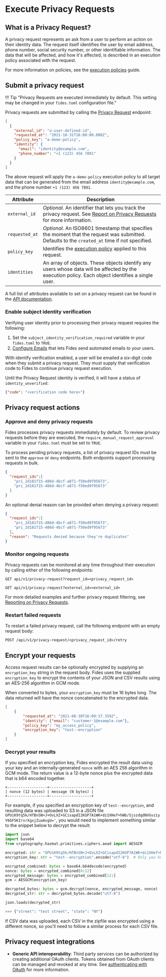 # Execute Privacy Requests
## What is a Privacy Request?

A privacy request represents an ask from a user to perform an action on their identity data. The request itself identifies the user by email address, phone number, social security number, or other identifiable information. The data that will be affected, and how it's affected, is described in an execution policy associated with the request.

For more information on policies, see the [execution policies](./execution_policies.md#rule-attributes) guide.

## Submit a privacy request

!!! Tip "Privacy Requests are executed immediately by default. This setting may be changed in your `fides.toml` configuration file."

Privacy requests are submitted by calling the [Privacy Request](../api/index.md#operations-tag-Privacy_Requests) endpoint:

```json title="<code>POST /api/v1/privacy-request</code>"
[
  {
    "external_id": "a-user-defined-id",
    "requested_at": "2021-10-31T16:00:00.000Z",
    "policy_key": "a-demo-policy",
    "identity": {
      "email": "identity@example.com",
      "phone_number": "+1 (123) 456 7891"
    }
  }
]
```

The above request will apply the `a-demo-policy` execution policy to all target data that can be generated from the email address `identity@example.com`, and the phone number `+1 (123) 456 7891`. 

| Attribute | Description |
|---|---|
| `external_id` | *Optional.* An identifier that lets you track the privacy request. See [Report on Privacy Requests](../guides/reporting.md) for more information. |
| `requested_at` | *Optional.* An ISO8601 timestamp that specifies the moment that the request was submitted. Defaults to the `created_at` time if not specified. |
| `policy_key` | Identifies the [execution policy](./execution_policies.md) applied to this request. |
| `identities` | An array of objects. These objects identify any users whose data will be affected by the execution policy. Each object identifies a single user.  |

A full list of attributes available to set on a privacy request can be found in the [API documentation](../api/index.md#operations-tag-Privacy_Requests).


### Enable subject identity verification 
Verifying user identity prior to processing their privacy request requires the following:

1. Set the `subject_identity_verification_required` variable in your `fides.toml` to `TRUE`. 
2. [Configure Emails](../guides/email_communications.md) that lets Fides send automated emails to your users.

With identify verification enabled, a user will be emailed a six-digit code when they submit a privacy request. They must supply that verification code to Fides to continue privacy request execution.  

Until the Privacy Request identity is verified, it will have a status of `identity_unverified`:

```json title="<code>POST api/v1/privacy-request/<privacy_request_id>/verify</code>"
{"code": "<verification code here>"}
```

## Privacy request actions
### Approve and deny privacy requests

 Fides processes privacy requests immediately by default. To review privacy requests before they are executed, the `require_manual_request_approval` variable in your `fides.toml` must be set to `TRUE`.

To process pending privacy requests, a list of privacy request IDs must be sent to the `approve` or `deny` endpoints. Both endpoints support processing requests in bulk.

```json title="<code>PATCH api/v1/privacy-request/administrate/approve</code>"
{
  "request_ids":[
    "pri_2d181f15-486d-4bcf-a871-f50ed9f95673",
    "pri_2d181f15-486d-4bcf-a871-f50ed9f95673"
  ]
}
```

An optional denial reason can be provided when denying a privacy request:
```json title="<code>PATCH api/v1/privacy-request/administrate/deny</code>"
{
  "request_ids":[
    "pri_2d181f15-486d-4bcf-a871-f50ed9f95673",
    "pri_2d181f15-486d-4bcf-a871-f50ed9f95673"
  ],
  "reason": "Requests denied because they're duplicates"
}
```

### Monitor ongoing requests
Privacy requests can be monitored at any time throughout their execution by calling either of the following endpoints:

```
GET api/v1/privacy-request?request_id=<privacy_request_id>
```

```
GET api/v1/privacy-request?external_id=<external_id>
```

For more detailed examples and further privacy request filtering, see [Reporting on Privacy Requests](../guides/reporting.md).

### Restart failed requests
To restart a failed privacy request, call the following endpoint with an empty request body:

```
POST /api/v1/privacy-request/<privacy_request_id>/retry
```

## Encrypt your requests
Access request results can be optionally encrypted by supplying an `encryption_key` string in the request body. Fides uses the supplied `encryption_key` to encrypt the contents of your JSON and CSV results using an AES-256 algorithm in GCM mode.

When converted to bytes, your `encryption_key` must be 16 bytes long. The data returned will have the nonce concatenated 
to the encrypted data.

```json title="<code>POST /privacy-request</code>"
[
    {
        "requested_at": "2021-08-30T16:09:37.359Z",
        "identity": {"email": "customer-1@example.com"},
        "policy_key": "my_access_policy",
        "encryption_key": "test--encryption"
    }
]

```

### Decrypt your results

If you specified an encryption key, Fides encrypted the result data using your key and an internally-generated `nonce` with an AES 256 algorithm in GCM mode. The return value is a 12-byte nonce plus the encrypted data that is b64 encoded together.

```
+------------------+-------------------+
| nonce (12 bytes) | message (N bytes) |
+------------------+-------------------+
```

For example, if you specified an encryption key of `test--encryption`, and resulting data was uploaded to
S3 in a JSON file `GPUiK9tq5k/HfBnSN+J+OvLXZ+GCisapdI2KGP7A1WK+dz1XHef+hWb/SjszdqdNVGvziyY6GF5KIrvrXgxjZuaAvgU='`, you would
need to implement something similar to the snippet below to decrypt the result:

```python title="Sample decryption"
import json
import base64
from cryptography.hazmat.primitives.ciphers.aead import AESGCM

encrypted: str = "GPUiK9tq5k/HfBnSN+J+OvLXZ+GCisapdI2KGP7A1WK+dz1XHef+hWb/SjszdqdNVGvziyY6GF5KIrvrXgxjZuaAvgU=" 
encryption_key: str = "test--encryption".encode("utf-8")  # Only you know this

encrypted_combined: bytes = base64.b64decode(encrypted)
nonce: bytes = encrypted_combined[0:12]
encrypted_message: bytes = encrypted_combined[12:]
gcm = AESGCM(encryption_key)

decrypted_bytes: bytes = gcm.decrypt(nonce, encrypted_message, nonce)
decrypted_str: str = decrypted_bytes.decode("utf-8")

json.loads(decrypted_str)
```

```python title="Sample result"
>>> {"street": "test street", "state": "NY"}
```

If CSV data was uploaded, each CSV in the zipfile was encrypted using a different nonce, so you'll need to follow
a similar process for each CSV file.

## Privacy request integrations

* **Generic API interoperability**: Third party services can be authorized by creating additional OAuth clients. Tokens obtained from OAuth clients can be managed and revoked at any time. See [authenticating with OAuth](../guides/oauth.md) for more information.